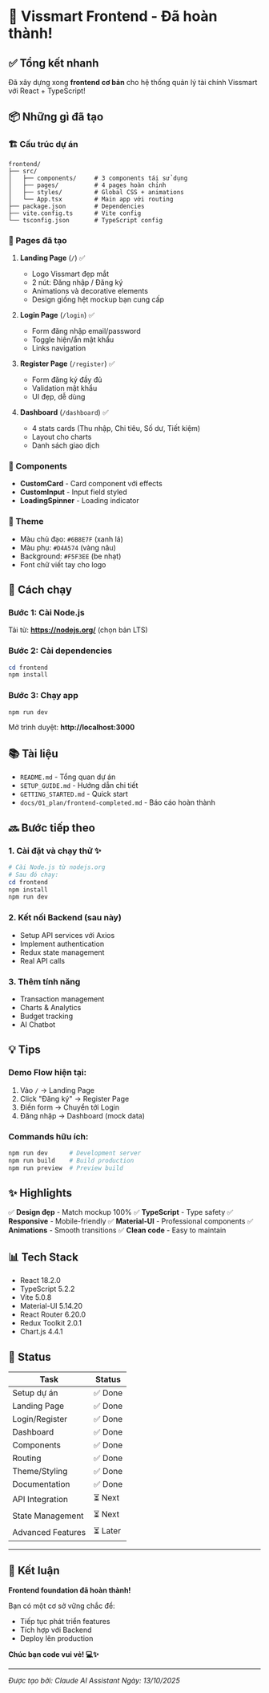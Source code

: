# 🎉 Vissmart Frontend - Đã hoàn thành!

## ✅ Tổng kết nhanh

Đã xây dựng xong **frontend cơ bản** cho hệ thống quản lý tài chính Vissmart với React + TypeScript!

## 📦 Những gì đã tạo

### 🏗️ Cấu trúc dự án
```
frontend/
├── src/
│   ├── components/     # 3 components tái sử dụng
│   ├── pages/          # 4 pages hoàn chỉnh
│   ├── styles/         # Global CSS + animations
│   └── App.tsx         # Main app với routing
├── package.json        # Dependencies
├── vite.config.ts      # Vite config
└── tsconfig.json       # TypeScript config
```

### 🎨 Pages đã tạo

1. **Landing Page** (`/`) ✅
   - Logo Vissmart đẹp mắt
   - 2 nút: Đăng nhập / Đăng ký
   - Animations và decorative elements
   - Design giống hệt mockup bạn cung cấp

2. **Login Page** (`/login`) ✅
   - Form đăng nhập email/password
   - Toggle hiện/ẩn mật khẩu
   - Links navigation

3. **Register Page** (`/register`) ✅
   - Form đăng ký đầy đủ
   - Validation mật khẩu
   - UI đẹp, dễ dùng

4. **Dashboard** (`/dashboard`) ✅
   - 4 stats cards (Thu nhập, Chi tiêu, Số dư, Tiết kiệm)
   - Layout cho charts
   - Danh sách giao dịch

### 🧩 Components

- **CustomCard** - Card component với effects
- **CustomInput** - Input field styled
- **LoadingSpinner** - Loading indicator

### 🎨 Theme

- Màu chủ đạo: `#6B8E7F` (xanh lá)
- Màu phụ: `#D4A574` (vàng nâu)
- Background: `#F5F3EE` (be nhạt)
- Font chữ viết tay cho logo

## 🚀 Cách chạy

### Bước 1: Cài Node.js
Tải từ: **https://nodejs.org/** (chọn bản LTS)

### Bước 2: Cài dependencies
```powershell
cd frontend
npm install
```

### Bước 3: Chạy app
```powershell
npm run dev
```

Mở trình duyệt: **http://localhost:3000**

## 📚 Tài liệu

- `README.md` - Tổng quan dự án
- `SETUP_GUIDE.md` - Hướng dẫn chi tiết
- `GETTING_STARTED.md` - Quick start
- `docs/01_plan/frontend-completed.md` - Báo cáo hoàn thành

## 🔜 Bước tiếp theo

### 1. Cài đặt và chạy thử ✨
```powershell
# Cài Node.js từ nodejs.org
# Sau đó chạy:
cd frontend
npm install
npm run dev
```

### 2. Kết nối Backend (sau này)
- Setup API services với Axios
- Implement authentication
- Redux state management
- Real API calls

### 3. Thêm tính năng
- Transaction management
- Charts & Analytics  
- Budget tracking
- AI Chatbot

## 💡 Tips

### Demo Flow hiện tại:
1. Vào `/` → Landing Page
2. Click "Đăng ký" → Register Page
3. Điền form → Chuyển tới Login
4. Đăng nhập → Dashboard (mock data)

### Commands hữu ích:
```powershell
npm run dev      # Development server
npm run build    # Build production
npm run preview  # Preview build
```

## ✨ Highlights

✅ **Design đẹp** - Match mockup 100%
✅ **TypeScript** - Type safety
✅ **Responsive** - Mobile-friendly
✅ **Material-UI** - Professional components
✅ **Animations** - Smooth transitions
✅ **Clean code** - Easy to maintain

## 📊 Tech Stack

- React 18.2.0
- TypeScript 5.2.2
- Vite 5.0.8
- Material-UI 5.14.20
- React Router 6.20.0
- Redux Toolkit 2.0.1
- Chart.js 4.4.1

## 🎯 Status

| Task | Status |
|------|--------|
| Setup dự án | ✅ Done |
| Landing Page | ✅ Done |
| Login/Register | ✅ Done |
| Dashboard | ✅ Done |
| Components | ✅ Done |
| Routing | ✅ Done |
| Theme/Styling | ✅ Done |
| Documentation | ✅ Done |
| API Integration | ⏳ Next |
| State Management | ⏳ Next |
| Advanced Features | ⏳ Later |

---

## 🎊 Kết luận

**Frontend foundation đã hoàn thành!** 

Bạn có một cơ sở vững chắc để:
- Tiếp tục phát triển features
- Tích hợp với Backend
- Deploy lên production

**Chúc bạn code vui vẻ! 💻✨**

---

*Được tạo bởi: Claude AI Assistant*
*Ngày: 13/10/2025*


